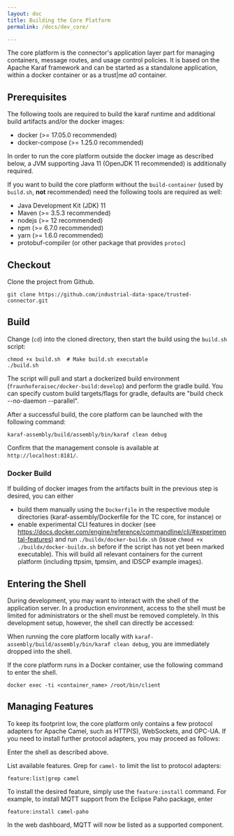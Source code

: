 ```yaml
---
layout: doc
title: Building the Core Platform
permalink: /docs/dev_core/

---
```


The core platform is the connector's application layer part for managing containers, message routes, and usage control policies. It is based on the Apache Karaf framework and can be started as a standalone application, within a docker container or as a trust\|me _a0_ container.

## Prerequisites

The following tools are required to build the karaf runtime and additional build artifacts and/or the docker images:

* docker (>= 17.05.0 recommended)
* docker-compose (>= 1.25.0 recommended)

In order to run the core platform outside the docker image as described below, a JVM supporting Java 11 (OpenJDK 11 recommended) is additionally required.

If you want to build the core platform without the `build-container` (used by `build.sh`, **not** recommended) need the following tools are required as well:

* Java Development Kit (JDK) 11
* Maven (>= 3.5.3 recommended)
* nodejs (>= 12 recommended)
* npm (>= 6.7.0 recommended)
* yarn (>= 1.6.0 recommended)
* protobuf-compiler (or other package that provides `protoc`)

## Checkout

Clone the project from Github.

```
git clone https://github.com/industrial-data-space/trusted-connector.git
```

## Build

Change (`cd`) into the cloned directory, then start the build using the `build.sh` script:

```
chmod +x build.sh  # Make build.sh executable
./build.sh
```

The script will pull and start a dockerized build environment (`fraunhoferaisec/docker-build:develop`) and perform the gradle build.
You can specify custom build targets/flags for gradle, defaults are "build check --no-daemon --parallel".

After a successful build, the core platform can be launched with the following command:

```
karaf-assembly/build/assembly/bin/karaf clean debug
```

Confirm that the management console is available at `http://localhost:8181/`.

### Docker Build

If building of docker images from the artifacts built in the previous step is desired, you can either

* build them manually using the `Dockerfile` in the respective module directories (karaf-assembly/Dockerfile for the TC core, for instance) or
* enable experimental CLI features in docker (see https://docs.docker.com/engine/reference/commandline/cli/#experimental-features) and run `./buildx/docker-buildx.sh` (issue `chmod +x ./buildx/docker-buildx.sh` before if the script has not yet been marked executable). This will build all relevant containers for the current platform (including ttpsim, tpmsim, and IDSCP example images).

## Entering the Shell

During development, you may want to interact with the shell of the application server. In a production environment, access to the shell must be limited for administrators or the shell must be removed completely. In this development setup, however, the shell can directly be accessed:

When running the core platform locally with `karaf-assembly/build/assembly/bin/karaf clean debug`, you are immediately dropped into the shell. 

If the core platform runs in a Docker container, use the following command to enter the shell.

```
docker exec -ti <container_name> /root/bin/client
```

## Managing Features

To keep its footprint low, the core platform only contains a few protocol adapters for Apache Camel, such as HTTP(S), WebSockets, and OPC-UA. If you need to install further protocol adapters, you may proceed as follows:

Enter the shell as described above.

List available features. Grep for `camel-` to limit the list to protocol adapters:

```
feature:list|grep camel
```

To install the desired feature, simply use the `feature:install` command. For example, to install MQTT support from the Eclipse Paho package, enter

```
feature:install camel-paho
```

In the web dashboard, MQTT will now be listed as a supported component.
